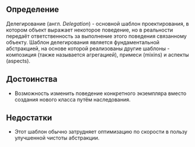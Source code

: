 ## Определение
Делегирование (англ. _Delegation_) - основной шаблон проектирования, в котором объект
выражает некоторое поведение, но в реальности передаёт ответственность за выполнение
этого поведения связанному объекту. Шаблон делегирования является фундаментальной
абстракцией, на основе которой реализованы другие шаблоны - композиция (также называется агрегацией),
примеси (mixins) и аспекты (aspects).

## Достоинства
- Возможность изменить поведение конкретного экземпляра вместо создания нового класса
путём наследования.
## Недостатки
- Этот шаблон обычно затрудняет оптимизацию по скорости в пользу улучшенной чистоты абстракции.

